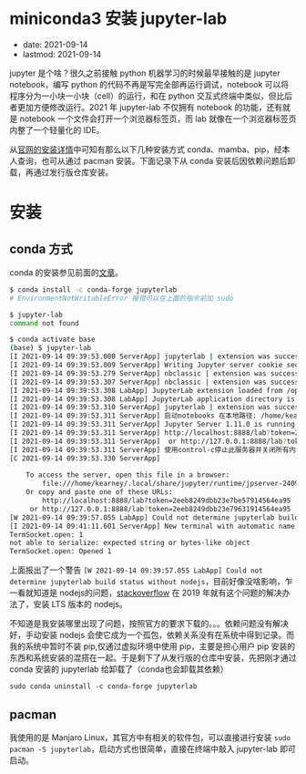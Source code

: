 # miniconda3 安装 jupyter-lab
- date: 2021-09-14
- lastmod: 2021-09-14

jupyter 是个啥？很久之前接触 python 机器学习的时候最早接触的是 jupyter notebook，编写 python 的代码不再是写完全部再运行调试，notebook 可以将程序分为一小块一小块（cell）的运行，和在 python 交互式终端中类似，但比后者更加方便修改运行。2021 年 jupyter-lab 不仅拥有 notebook 的功能，还有就是 notebook 一个文件会打开一个浏览器标签页，而 lab 就像在一个浏览器标签页内整了一个轻量化的 IDE。

从[官网的安装详情](https://jupyter.org/install.html)中可知有那么以下几种安装方式 conda、mamba、pip，经本人查询，也可从通过 pacman 安装。下面记录下从 conda 安装后因依赖问题后卸载，再通过发行版仓库安装。

# 安装
## conda 方式
conda 的安装参见前面的[文章](./conda.md)。

```bash
$ conda install -c conda-forge jupyterlab
# EnvironmentNotWritableError 报错可以在上面的指令前加 sudo

$ jupyter-lab
command not found

$ conda activate base
(base) $ jupyter-lab
[I 2021-09-14 09:39:53.000 ServerApp] jupyterlab | extension was successfully linked.
[I 2021-09-14 09:39:53.009 ServerApp] Writing Jupyter server cookie secret to /home/kearney/.local/share/jupyter/runtime/jupyter_cookie_secret
[I 2021-09-14 09:39:53.279 ServerApp] nbclassic | extension was successfully linked.
[I 2021-09-14 09:39:53.307 ServerApp] nbclassic | extension was successfully loaded.
[I 2021-09-14 09:39:53.308 LabApp] JupyterLab extension loaded from /opt/miniconda3/lib/python3.9/site-packages/jupyterlab
[I 2021-09-14 09:39:53.308 LabApp] JupyterLab application directory is /opt/miniconda3/share/jupyter/lab
[I 2021-09-14 09:39:53.310 ServerApp] jupyterlab | extension was successfully loaded.
[I 2021-09-14 09:39:53.311 ServerApp] 启动notebooks 在本地路径: /home/kearney/Documents/BackMountainDevil.github.io
[I 2021-09-14 09:39:53.311 ServerApp] Jupyter Server 1.11.0 is running at:
[I 2021-09-14 09:39:53.311 ServerApp] http://localhost:8888/lab?token=2eeb8249dbb23e7963195c9dacae6bb719be57914564ea95
[I 2021-09-14 09:39:53.311 ServerApp]  or http://127.0.0.1:8888/lab?token=2eeb8249dbb23e7963195c9dacae6bb719be57914564ea95
[I 2021-09-14 09:39:53.311 ServerApp] 使用control-c停止此服务器并关闭所有内核(两次跳过确认).
[C 2021-09-14 09:39:53.330 ServerApp] 
    
    To access the server, open this file in a browser:
        file:///home/kearney/.local/share/jupyter/runtime/jpserver-2409-open.html
    Or copy and paste one of these URLs:
        http://localhost:8888/lab?token=2eeb8249dbb23e7be57914564ea95
     or http://127.0.0.1:8888/lab?token=2eeb8249dbb23e79631914564ea95
[W 2021-09-14 09:39:57.055 LabApp] Could not determine jupyterlab build status without nodejs
[I 2021-09-14 09:41:11.601 ServerApp] New terminal with automatic name: 1
TermSocket.open: 1
not able to serialize: expected string or bytes-like object
TermSocket.open: Opened 1
```

上面报出了一个警告 `[W 2021-09-14 09:39:57.055 LabApp] Could not determine jupyterlab build status without nodejs`，目前好像没啥影响，乍一看就知道是 nodejs的问题，[stackoverflow](https://stackoverflow.com/questions/51027976/could-not-determine-jupyterlab-build-status-without-nodejs) 在 2019 年就有这个问题的解决办法了，安装 LTS 版本的 nodejs。

不知道是我安装哪里出现了问题，按照官方的要求下载的。。。依赖问题没有解决好，手动安装 nodejs 会使它成为一个孤包，依赖关系没有在系统中得到记录。而我的系统中暂时不装 pip,仅通过虚拟环境中使用 pip，主要是担心用户 pip 安装的东西和系统安装的混搭在一起。于是剩下了从发行版的仓库中安装，先把刚才通过 conda 安装的 jupyterlab 给卸载了（conda也会卸载其依赖）

`sudo conda uninstall -c conda-forge jupyterlab`

## pacman

我使用的是 Manjaro Linux，其官方中有相关的软件包，可以直接进行安装 `sudo pacman -S jupyterlab`，启动方式也很简单，直接在终端中敲入 jupyter-lab 即可启动。
